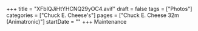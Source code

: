 +++
title = "XFblQJiHtYHCNQ29yOC4.avif"
draft = false
tags = ["Photos"]
categories = ["Chuck E. Cheese's"]
pages = ["Chuck E. Cheese 32m (Animatronic)"]
startDate = ""
+++
Maintenance
